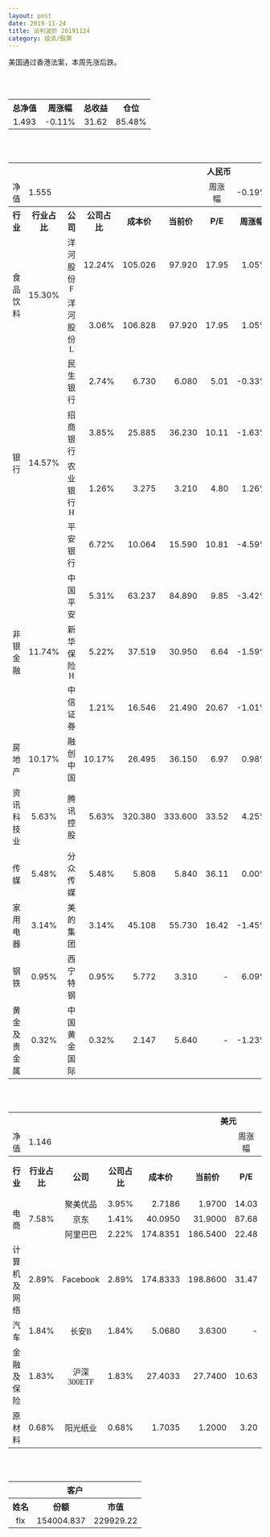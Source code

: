 ```yaml
---
layout: post
date: 2019-11-24
title: 谈判波折 20191124
category: 投资/股票
---
```


美国通过香港法案，本周先涨后跌。

<br/>
<br/>


<table cellspacing="0" border="0">
	<tr>
		<th height="21" align="center"><font face="Noto Sans CJK SC Regular">总净值</font></th>
		<th align="center"><font face="Noto Sans CJK SC Regular">周涨幅</font></th>
		<th align="center"><font face="Noto Sans CJK SC Regular">总收益</font></th>
		<th align="center"><font face="Noto Sans CJK SC Regular">仓位</font></th>
	</tr>
	<tr>
		<td height="17" align="center" sdval="1.493" sdnum="1033;0;0.000">1.493</td>
		<td align="center" sdval="-0.0011" sdnum="1033;0;0.00%">-0.11%</td>
		<td align="center" sdval="31.62" sdnum="1033;0;0.00">31.62</td>
		<td align="center" sdval="0.8548" sdnum="1033;0;0.00%">85.48%</td>
	</tr>
</table>
<br />
<br />
<table>
	<tr>
		<th colspan="12"  height="21" align="center" valign="middle"><font face="Noto Sans CJK SC Regular">人民币</font></th>
		</tr>
	<tr>
		<td height="17" align="center"><font face="Noto Sans CJK SC Regular">净值</font></td>
		<td colspan="5"  align="left" valign="middle" sdval="1.555" sdnum="1033;">1.555</td>
		<td align="center"><font face="Noto Sans CJK SC Regular">周涨幅</font></td>
		<td colspan="5"  align="left" valign="middle" sdval="-0.0019" sdnum="1033;0;0.00%">-0.19%</td>
		</tr>
	<tr>
		<th height="21" align="center" valign="middle"><font face="Noto Sans CJK SC Regular">行业</font></th>
		<th align="center" valign="middle"><font face="Noto Sans CJK SC Regular">行业占比</font></th>
		<th align="center"><font face="Noto Sans CJK SC Regular">公司</font></th>
		<th align="center"><font face="Noto Sans CJK SC Regular">公司占比</font></th>
		<th align="center"><font face="Noto Sans CJK SC Regular">成本价</font></th>
		<th align="center"><font face="Noto Sans CJK SC Regular">当前价</font></th>
		<th align="center">P/E</th>
		<th align="center"><font face="Noto Sans CJK SC Regular">周涨幅</font></th>
		<th align="center"><font face="Noto Sans CJK SC Regular">总涨幅</font></th>
		<th align="left"><font face="Noto Sans CJK SC Regular">下一阶梯</font></th>
		<th align="left"><font face="Noto Sans CJK SC Regular">浮动止损价</font></th>
		<th align="center"><font face="Noto Sans CJK SC Regular">止损价</font></th>
	</tr>
	<tr>
		<td rowspan="2"  height="42" align="center" valign="middle"><font face="Noto Sans CJK SC Regular">食品饮料</font></td>
		<td rowspan="2"  align="center" valign="middle" sdval="0.153" sdnum="1033;0;0.00%">15.30%</td>
		<td align="center"><font face="Noto Sans CJK SC Regular">洋河股份F</font></td>
		<td align="right" sdval="0.1224" sdnum="1033;0;0.00%">12.24%</td>
		<td align="right" sdval="105.026" sdnum="1033;0;0.000">105.026</td>
		<td align="right" sdval="97.92" sdnum="1033;0;0.000">97.920</td>
		<td align="right" sdval="17.95" sdnum="1033;0;0.00">17.95</td>
		<td align="right" sdval="0.0105" sdnum="1033;0;0.00%">1.05%</td>
		<td align="right" bgcolor="#CCFFCC" sdval="-0.0690594367109097" sdnum="1033;0;0.00%"><font color="#006600">-6.91%</font></td>
		<td align="right" sdval="131.2825" sdnum="1033;0;0.000">131.283</td>
		<td align="right" sdval="0" sdnum="1033;0;0.000">0.000</td>
		<td align="right" sdval="0" sdnum="1033;0;0.000">0.000</td>
	</tr>
	<tr>
		<td align="center"><font face="Noto Sans CJK SC Regular">洋河股份L</font></td>
		<td align="right" sdval="0.0306" sdnum="1033;0;0.00%">3.06%</td>
		<td align="right" sdval="106.828" sdnum="1033;0;0.000">106.828</td>
		<td align="right" sdval="97.92" sdnum="1033;0;0.000">97.920</td>
		<td align="right" sdval="17.95" sdnum="1033;0;0.00">17.95</td>
		<td align="right" sdval="0.0105" sdnum="1033;0;0.00%">1.05%</td>
		<td align="right" bgcolor="#CCFFCC" sdval="-0.0847863781031191" sdnum="1033;0;0.00%"><font color="#006600">-8.48%</font></td>
		<td align="right" sdval="133.535" sdnum="1033;0;0.000">133.535</td>
		<td align="right" sdval="0" sdnum="1033;0;0.000">0.000</td>
		<td align="right" sdval="0" sdnum="1033;0;0.000">0.000</td>
	</tr>
	<tr>
		<td rowspan="4"  height="72" align="center" valign="middle"><font face="Noto Sans CJK SC Regular">银行</font></td>
		<td rowspan="4"  align="center" valign="middle" sdval="0.1457" sdnum="1033;0;0.00%">14.57%</td>
		<td align="center"><font face="Noto Sans CJK SC Regular">民生银行</font></td>
		<td align="right" sdval="0.0274" sdnum="1033;0;0.00%">2.74%</td>
		<td align="right" sdval="6.73" sdnum="1033;0;0.000">6.730</td>
		<td align="right" sdval="6.08" sdnum="1033;0;0.000">6.080</td>
		<td align="right" sdval="5.01" sdnum="1033;0;0.00">5.01</td>
		<td align="right" sdval="-0.0033" sdnum="1033;0;0.00%">-0.33%</td>
		<td align="right" bgcolor="#CCFFCC" sdval="-0.0979824665676079" sdnum="1033;0;0.00%"><font color="#006600">-9.80%</font></td>
		<td align="right" sdval="8.4125" sdnum="1033;0;0.000">8.413</td>
		<td align="right" sdval="0" sdnum="1033;0;0.000">0.000</td>
		<td align="right" sdval="0" sdnum="1033;0;0.000">0.000</td>
	</tr>
	<tr>
		<td align="center"><font face="Noto Sans CJK SC Regular">招商银行</font></td>
		<td align="right" sdval="0.0385" sdnum="1033;0;0.00%">3.85%</td>
		<td align="right" sdval="25.885" sdnum="1033;0;0.000">25.885</td>
		<td align="right" sdval="36.23" sdnum="1033;0;0.000">36.230</td>
		<td align="right" sdval="10.11" sdnum="1033;0;0.00">10.11</td>
		<td align="right" sdval="-0.0163" sdnum="1033;0;0.00%">-1.63%</td>
		<td align="right" bgcolor="#FFCCCC" sdval="0.398252308286652" sdnum="1033;0;0.00%"><font color="#CC0000">39.83%</font></td>
		<td align="right" bgcolor="#CCFFCC" sdval="40.4453125" sdnum="1033;0;0.000"><font color="#006600">40.445</font></td>
		<td align="right" bgcolor="#FFCCCC" sdval="29.76775" sdnum="1033;0;0.000"><font color="#CC0000">29.768</font></td>
		<td align="right" bgcolor="#FFCCCC" sdval="29.768" sdnum="1033;0;0.000"><font color="#CC0000">29.768</font></td>
	</tr>
	<tr>
		<td align="center"><font face="Noto Sans CJK SC Regular">农业银行H</font></td>
		<td align="right" sdval="0.0126" sdnum="1033;0;0.00%">1.26%</td>
		<td align="right" sdval="3.275" sdnum="1033;0;0.000">3.275</td>
		<td align="right" sdval="3.21" sdnum="1033;0;0.000">3.210</td>
		<td align="right" sdval="4.8" sdnum="1033;0;0.00">4.80</td>
		<td align="right" sdval="0.0126" sdnum="1033;0;0.00%">1.26%</td>
		<td align="right" bgcolor="#CCFFCC" sdval="-0.0212473282442749" sdnum="1033;0;0.00%"><font color="#006600">-2.12%</font></td>
		<td align="right" sdval="4.09375" sdnum="1033;0;0.000">4.094</td>
		<td align="right" sdval="0" sdnum="1033;0;0.000">0.000</td>
		<td align="right" sdval="0" sdnum="1033;0;0.000">0.000</td>
	</tr>
	<tr>
		<td align="center"><font face="Noto Sans CJK SC Regular">平安银行</font></td>
		<td align="right" sdval="0.0672" sdnum="1033;0;0.00%">6.72%</td>
		<td align="right" sdval="10.064" sdnum="1033;0;0.000">10.064</td>
		<td align="right" sdval="15.59" sdnum="1033;0;0.000">15.590</td>
		<td align="right" sdval="10.81" sdnum="1033;0;0.00">10.81</td>
		<td align="right" sdval="-0.0459" sdnum="1033;0;0.00%">-4.59%</td>
		<td align="right" bgcolor="#FFCCCC" sdval="0.547685850556439" sdnum="1033;0;0.00%"><font color="#CC0000">54.77%</font></td>
		<td align="right" bgcolor="#CCFFCC" sdval="15.725" sdnum="1033;0;0.000"><font color="#006600">15.725</font></td>
		<td align="right" bgcolor="#FFCCCC" sdval="11.5736" sdnum="1033;0;0.000"><font color="#CC0000">11.574</font></td>
		<td align="right" bgcolor="#FFCCCC" sdval="14.467" sdnum="1033;0;0.000"><font color="#CC0000">14.467</font></td>
	</tr>
	<tr>
		<td rowspan="3"  height="52" align="center" valign="middle"><font face="Noto Sans CJK SC Regular">非银金融</font></td>
		<td rowspan="3"  align="center" valign="middle" sdval="0.1174" sdnum="1033;0;0.00%">11.74%</td>
		<td align="center"><font face="Noto Sans CJK SC Regular">中国平安</font></td>
		<td align="right" sdval="0.0531" sdnum="1033;0;0.00%">5.31%</td>
		<td align="right" sdval="63.237" sdnum="1033;0;0.000">63.237</td>
		<td align="right" sdval="84.89" sdnum="1033;0;0.000">84.890</td>
		<td align="right" sdval="9.85" sdnum="1033;0;0.00">9.85</td>
		<td align="right" sdval="-0.0342" sdnum="1033;0;0.00%">-3.42%</td>
		<td align="right" bgcolor="#FFCCCC" sdval="0.341010297768711" sdnum="1033;0;0.00%"><font color="#CC0000">34.10%</font></td>
		<td align="right" bgcolor="#CCFFCC" sdval="98.8078125" sdnum="1033;0;0.000"><font color="#006600">98.808</font></td>
		<td align="right" bgcolor="#FFCCCC" sdval="72.72255" sdnum="1033;0;0.000"><font color="#CC0000">72.723</font></td>
		<td align="right" bgcolor="#FFCCCC" sdval="72.723" sdnum="1033;0;0.000"><font color="#CC0000">72.723</font></td>
	</tr>
	<tr>
		<td align="center"><font face="Noto Sans CJK SC Regular">新华保险H</font></td>
		<td align="right" sdval="0.0522" sdnum="1033;0;0.00%">5.22%</td>
		<td align="right" sdval="37.519" sdnum="1033;0;0.000">37.519</td>
		<td align="right" sdval="30.95" sdnum="1033;0;0.000">30.950</td>
		<td align="right" sdval="6.64" sdnum="1033;0;0.00">6.64</td>
		<td align="right" sdval="-0.0159" sdnum="1033;0;0.00%">-1.59%</td>
		<td align="right" bgcolor="#CCFFCC" sdval="-0.176484623790613" sdnum="1033;0;0.00%"><font color="#006600">-17.65%</font></td>
		<td align="right" sdval="46.89875" sdnum="1033;0;0.000">46.899</td>
		<td align="right" sdval="0" sdnum="1033;0;0.000">0.000</td>
		<td align="right" sdval="0" sdnum="1033;0;0.000">0.000</td>
	</tr>
	<tr>
		<td align="center"><font face="Noto Sans CJK SC Regular">中信证券</font></td>
		<td align="right" sdval="0.0121" sdnum="1033;0;0.00%">1.21%</td>
		<td align="right" sdval="16.546" sdnum="1033;0;0.000">16.546</td>
		<td align="right" sdval="21.49" sdnum="1033;0;0.000">21.490</td>
		<td align="right" sdval="20.67" sdnum="1033;0;0.00">20.67</td>
		<td align="right" sdval="-0.0101" sdnum="1033;0;0.00%">-1.01%</td>
		<td align="right" bgcolor="#FFCCCC" sdval="0.297403336153753" sdnum="1033;0;0.00%"><font color="#CC0000">29.74%</font></td>
		<td align="right" bgcolor="#CCFFCC" sdval="25.853125" sdnum="1033;0;0.000"><font color="#006600">25.853</font></td>
		<td align="right" bgcolor="#FFCCCC" sdval="19.0279" sdnum="1033;0;0.000"><font color="#CC0000">19.028</font></td>
		<td align="right" bgcolor="#FFCCCC" sdval="19.028" sdnum="1033;0;0.000"><font color="#CC0000">19.028</font></td>
	</tr>
	<tr>
		<td height="17" align="center" valign="middle"><font face="Noto Sans CJK SC Regular">房地产</font></td>
		<td align="center" valign="middle" sdval="0.1017" sdnum="1033;0;0.00%">10.17%</td>
		<td align="center"><font face="Noto Sans CJK SC Regular">融创中国</font></td>
		<td align="right" sdval="0.1017" sdnum="1033;0;0.00%">10.17%</td>
		<td align="right" sdval="26.495" sdnum="1033;0;0.000">26.495</td>
		<td align="right" sdval="36.15" sdnum="1033;0;0.000">36.150</td>
		<td align="right" sdval="6.97" sdnum="1033;0;0.00">6.97</td>
		<td align="right" sdval="0.0098" sdnum="1033;0;0.00%">0.98%</td>
		<td align="right" bgcolor="#FFCCCC" sdval="0.363008378939422" sdnum="1033;0;0.00%"><font color="#CC0000">36.30%</font></td>
		<td align="right" bgcolor="#CCFFCC" sdval="41.3984375" sdnum="1033;0;0.000"><font color="#006600">41.398</font></td>
		<td align="right" bgcolor="#FFCCCC" sdval="30.46925" sdnum="1033;0;0.000"><font color="#CC0000">30.469</font></td>
		<td align="right" bgcolor="#FFCCCC" sdval="30.469" sdnum="1033;0;0.000"><font color="#CC0000">30.469</font></td>
	</tr>
	<tr>
		<td height="17" align="center" valign="middle"><font face="Noto Sans CJK SC Regular">资讯科技业</font></td>
		<td align="center" valign="middle" sdval="0.0563" sdnum="1033;0;0.00%">5.63%</td>
		<td align="center"><font face="Noto Sans CJK SC Regular">腾讯控股</font></td>
		<td align="right" sdval="0.0563" sdnum="1033;0;0.00%">5.63%</td>
		<td align="right" sdval="320.38" sdnum="1033;0;0.000">320.380</td>
		<td align="right" sdval="333.6" sdnum="1033;0;0.000">333.600</td>
		<td align="right" sdval="33.52" sdnum="1033;0;0.00">33.52</td>
		<td align="right" sdval="0.0425" sdnum="1033;0;0.00%">4.25%</td>
		<td align="right" bgcolor="#FFCCCC" sdval="0.039863499594232" sdnum="1033;0;0.00%"><font color="#CC0000">3.99%</font></td>
		<td align="right" sdval="400.475" sdnum="1033;0;0.000">400.475</td>
		<td align="right" sdval="0" sdnum="1033;0;0.000">0.000</td>
		<td align="right" sdval="0" sdnum="1033;0;0.000">0.000</td>
	</tr>
	<tr>
		<td height="17" align="center" valign="middle"><font face="Noto Sans CJK SC Regular">传媒</font></td>
		<td align="center" valign="middle" sdval="0.0548" sdnum="1033;0;0.00%">5.48%</td>
		<td align="center"><font face="Noto Sans CJK SC Regular">分众传媒</font></td>
		<td align="right" sdval="0.0548" sdnum="1033;0;0.00%">5.48%</td>
		<td align="right" sdval="5.808" sdnum="1033;0;0.000">5.808</td>
		<td align="right" sdval="5.84" sdnum="1033;0;0.000">5.840</td>
		<td align="right" sdval="36.11" sdnum="1033;0;0.00">36.11</td>
		<td align="right" sdval="0" sdnum="1033;0;0.00%">0.00%</td>
		<td align="right" bgcolor="#FFCCCC" sdval="0.00410964187327823" sdnum="1033;0;0.00%"><font color="#CC0000">0.41%</font></td>
		<td align="right" sdval="7.26" sdnum="1033;0;0.000">7.260</td>
		<td align="right" sdval="0" sdnum="1033;0;0.000">0.000</td>
		<td align="right" sdval="0" sdnum="1033;0;0.000">0.000</td>
	</tr>
	<tr>
		<td height="17" align="center" valign="middle"><font face="Noto Sans CJK SC Regular">家用电器</font></td>
		<td align="center" valign="middle" sdval="0.0314" sdnum="1033;0;0.00%">3.14%</td>
		<td align="center"><font face="Noto Sans CJK SC Regular">美的集团</font></td>
		<td align="right" sdval="0.0314" sdnum="1033;0;0.00%">3.14%</td>
		<td align="right" sdval="45.108" sdnum="1033;0;0.000">45.108</td>
		<td align="right" sdval="55.73" sdnum="1033;0;0.000">55.730</td>
		<td align="right" sdval="16.42" sdnum="1033;0;0.00">16.42</td>
		<td align="right" sdval="-0.0145" sdnum="1033;0;0.00%">-1.45%</td>
		<td align="right" bgcolor="#FFCCCC" sdval="0.234079294138512" sdnum="1033;0;0.00%"><font color="#CC0000">23.41%</font></td>
		<td align="right" sdval="56.385" sdnum="1033;0;0.000">56.385</td>
		<td align="right" sdval="0" sdnum="1033;0;0.000">0.000</td>
		<td align="right" bgcolor="#FFCCCC" sdval="51.874" sdnum="1033;0;0.000"><font color="#CC0000">51.874</font></td>
	</tr>
	<tr>
		<td height="17" align="center"><font face="Noto Sans CJK SC Regular">钢铁</font></td>
		<td align="center" valign="middle" sdval="0.0095" sdnum="1033;0;0.00%">0.95%</td>
		<td align="center"><font face="Noto Sans CJK SC Regular">西宁特钢</font></td>
		<td align="right" sdval="0.0095" sdnum="1033;0;0.00%">0.95%</td>
		<td align="right" sdval="5.772" sdnum="1033;0;0.000">5.772</td>
		<td align="right" sdval="3.31" sdnum="1033;0;0.000">3.310</td>
		<td align="right" sdnum="1033;0;0.00">-</td>
		<td align="right" sdval="0.0609" sdnum="1033;0;0.00%">6.09%</td>
		<td align="right" bgcolor="#CCFFCC" sdval="-0.427941926541927" sdnum="1033;0;0.00%"><font color="#006600">-42.79%</font></td>
		<td align="right" sdval="7.215" sdnum="1033;0;0.000">7.215</td>
		<td align="right" sdval="0" sdnum="1033;0;0.000">0.000</td>
		<td align="right" sdval="0" sdnum="1033;0;0.000">0.000</td>
	</tr>
	<tr>
		<td height="17" align="center"><font face="Noto Sans CJK SC Regular">黄金及贵金属</font></td>
		<td align="center" valign="middle" sdval="0.0032" sdnum="1033;0;0.00%">0.32%</td>
		<td align="center"><font face="Noto Sans CJK SC Regular">中国黄金国际</font></td>
		<td align="right" sdval="0.0032" sdnum="1033;0;0.00%">0.32%</td>
		<td align="right" sdval="2.147" sdnum="1033;0;0.000">2.147</td>
		<td align="right" sdval="5.64" sdnum="1033;0;0.000">5.640</td>
		<td align="right" sdnum="1033;0;0.00">-</td>
		<td align="right" sdval="-0.0123" sdnum="1033;0;0.00%">-1.23%</td>
		<td align="right" bgcolor="#FFCCCC" sdval="1.62552128551467" sdnum="1033;0;0.00%"><font color="#CC0000">162.55%</font></td>
		<td align="right" bgcolor="#CCFFCC" sdval="6.5521240234375" sdnum="1033;0;0.000"><font color="#006600">6.552</font></td>
		<td align="right" bgcolor="#FFCCCC" sdval="4.82236328125" sdnum="1033;0;0.000"><font color="#CC0000">4.822</font></td>
		<td align="right" sdval="0" sdnum="1033;0;0.000">0.000</td>
	</tr>
</table>
<br />
<br />
<table>
	<tr>
		<th colspan="12"  height="21" align="center" valign="middle"><font face="Noto Sans CJK SC Regular">美元</font></th>
		</tr>
	<tr>
		<td height="17" align="center"><font face="Noto Sans CJK SC Regular">净值</font></td>
		<td colspan="5"  align="left" valign="middle" sdval="1.146" sdnum="1033;">1.146</td>
		<td align="center"><font face="Noto Sans CJK SC Regular">周涨幅</font></td>
		<td colspan="5"  align="left" valign="middle" sdval="-0.0057" sdnum="1033;0;0.00%">-0.57%</td>
		</tr>
	<tr>
		<th height="22" align="center" valign="middle"><font face="Noto Sans CJK SC Regular">行业</font></th>
		<th align="center" valign="middle"><font face="Noto Sans CJK SC Regular">行业占比</font></th>
		<th align="center"><font face="Noto Sans CJK SC Regular">公司</font></th>
		<th align="center"><font face="Noto Sans CJK SC Regular">公司占比</font></th>
		<th align="center"><font face="Noto Sans CJK SC Regular">成本价</font></th>
		<th align="center"><font face="Noto Sans CJK SC Regular">当前价</font></th>
		<th align="center">P/E</th>
		<th align="center"><font face="Noto Sans CJK SC Regular">周涨幅</font></th>
		<th align="center"><font face="Noto Sans CJK SC Regular">总涨幅</font></th>
		<th align="left"><font face="Noto Sans CJK SC Regular">下一阶梯</font></th>
		<th align="left"><font face="Noto Sans CJK SC Regular">浮动止损价</font></th>
		<th align="center"><font face="Noto Sans CJK SC Regular">止损价</font></th>
	</tr>
	<tr>
		<td rowspan="3"  height="51" align="center" valign="middle"><font face="Noto Sans CJK SC Regular">电商</font></td>
		<td rowspan="3"  align="center" valign="middle" sdval="0.0758" sdnum="1033;0;0.00%">7.58%</td>
		<td align="center" sdnum="1033;0;0.00%"><font face="Noto Sans CJK SC Regular">聚美优品</font></td>
		<td align="right" sdval="0.0395" sdnum="1033;0;0.00%">3.95%</td>
		<td align="right" sdval="2.7186" sdnum="1033;0;0.0000">2.7186</td>
		<td align="right" sdval="1.97" sdnum="1033;0;0.0000">1.9700</td>
		<td align="right" sdval="14.03" sdnum="1033;0;0.00">14.03</td>
		<td align="right" sdval="-0.0101" sdnum="1033;0;0.00%">-1.01%</td>
		<td align="right" bgcolor="#CCFFCC" sdval="-0.27676231884058" sdnum="1033;0;0.00%"><font color="#006600">-27.68%</font></td>
		<td align="right" sdval="3.39825" sdnum="1033;0;0.000">3.398</td>
		<td align="right" sdval="0" sdnum="1033;0;0.000">0.000</td>
		<td align="right" sdval="0" sdnum="1033;0;0.000">0.000</td>
	</tr>
	<tr>
		<td align="center" sdnum="1033;0;0.00%"><font face="Noto Sans CJK SC Regular">京东</font></td>
		<td align="right" sdval="0.0141" sdnum="1033;0;0.00%">1.41%</td>
		<td align="right" sdval="40.095" sdnum="1033;0;0.0000">40.0950</td>
		<td align="right" sdval="31.9" sdnum="1033;0;0.0000">31.9000</td>
		<td align="right" sdval="87.68" sdnum="1033;0;0.00">87.68</td>
		<td align="right" sdval="-0.0477" sdnum="1033;0;0.00%">-4.77%</td>
		<td align="right" bgcolor="#CCFFCC" sdval="-0.205789574759945" sdnum="1033;0;0.00%"><font color="#006600">-20.58%</font></td>
		<td align="right" sdval="50.11875" sdnum="1033;0;0.000">50.119</td>
		<td align="right" sdval="0" sdnum="1033;0;0.000">0.000</td>
		<td align="right" sdval="0" sdnum="1033;0;0.000">0.000</td>
	</tr>
	<tr>
		<td align="center" sdnum="1033;0;0.00%"><font face="Noto Sans CJK SC Regular">阿里巴巴</font></td>
		<td align="right" sdval="0.0222" sdnum="1033;0;0.00%">2.22%</td>
		<td align="right" sdval="174.8351" sdnum="1033;0;0.0000">174.8351</td>
		<td align="right" sdval="186.54" sdnum="1033;0;0.0000">186.5400</td>
		<td align="right" sdval="22.48" sdnum="1033;0;0.00">22.48</td>
		<td align="right" sdval="0.007" sdnum="1033;0;0.00%">0.70%</td>
		<td align="right" bgcolor="#FFCCCC" sdval="0.0655482272152443" sdnum="1033;0;0.00%"><font color="#CC0000">6.55%</font></td>
		<td align="right" sdval="218.543875" sdnum="1033;0;0.000">218.544</td>
		<td align="right" sdval="0" sdnum="1033;0;0.000">0.000</td>
		<td align="right" sdval="0" sdnum="1033;0;0.000">0.000</td>
	</tr>
	<tr>
		<td height="17" align="center"><font face="Noto Sans CJK SC Regular">计算机及网络</font></td>
		<td align="center" sdval="0.0289" sdnum="1033;0;0.00%">2.89%</td>
		<td align="center" sdnum="1033;0;0.00%">Facebook</td>
		<td align="right" sdval="0.0289" sdnum="1033;0;0.00%">2.89%</td>
		<td align="right" sdval="174.8333" sdnum="1033;0;0.0000">174.8333</td>
		<td align="right" sdval="198.86" sdnum="1033;0;0.0000">198.8600</td>
		<td align="right" sdval="31.47" sdnum="1033;0;0.00">31.47</td>
		<td align="right" sdval="0.0191" sdnum="1033;0;0.00%">1.91%</td>
		<td align="right" bgcolor="#FFCCCC" sdval="0.136026336973563" sdnum="1033;0;0.00%"><font color="#CC0000">13.60%</font></td>
		<td align="right" sdval="218.541625" sdnum="1033;0;0.000">218.542</td>
		<td align="right" sdval="0" sdnum="1033;0;0.000">0.000</td>
		<td align="right" sdval="0" sdnum="1033;0;0.000">0.000</td>
	</tr>
	<tr>
		<td height="22" align="center" valign="middle"><font face="Noto Sans CJK SC Regular">汽车</font></td>
		<td align="center" sdval="0.0184" sdnum="1033;0;0.00%">1.84%</td>
		<td align="center" sdnum="1033;0;0.00%"><font face="Noto Sans CJK SC Regular">长安B</font></td>
		<td align="right" sdval="0.0184" sdnum="1033;0;0.00%">1.84%</td>
		<td align="right" sdval="5.068" sdnum="1033;0;0.0000">5.0680</td>
		<td align="right" sdval="3.63" sdnum="1033;0;0.0000">3.6300</td>
		<td align="right" sdnum="1033;0;0.00">-</td>
		<td align="right" sdval="0.0401" sdnum="1033;0;0.00%">4.01%</td>
		<td align="right" bgcolor="#CCFFCC" sdval="-0.285141120757695" sdnum="1033;0;0.00%"><font color="#006600">-28.51%</font></td>
		<td align="right" sdval="6.335" sdnum="1033;0;0.000">6.335</td>
		<td align="right" sdval="0" sdnum="1033;0;0.000">0.000</td>
		<td align="right" sdval="0" sdnum="1033;0;0.000">0.000</td>
	</tr>
	<tr>
		<td height="21" align="center"><font face="Noto Sans CJK SC Regular"> 金融及保险</font></td>
		<td align="center" sdval="0.0183" sdnum="1033;0;0.00%">1.83%</td>
		<td align="center" sdnum="1033;0;0.00%"><font face="Noto Sans CJK SC Regular">沪深300ETF</font></td>
		<td align="right" sdval="0.0183" sdnum="1033;0;0.00%">1.83%</td>
		<td align="right" sdval="27.4033" sdnum="1033;0;0.0000">27.4033</td>
		<td align="right" sdval="27.74" sdnum="1033;0;0.0000">27.7400</td>
		<td align="right" sdval="10.63" sdnum="1033;0;0.00">10.63</td>
		<td align="right" sdval="-0.0181" sdnum="1033;0;0.00%">-1.81%</td>
		<td align="right" bgcolor="#FFCCCC" sdval="0.0108868413658207" sdnum="1033;0;0.00%"><font color="#CC0000">1.09%</font></td>
		<td align="right" sdval="34.254125" sdnum="1033;0;0.000">34.254</td>
		<td align="right" sdval="0" sdnum="1033;0;0.000">0.000</td>
		<td align="right" sdval="0" sdnum="1033;0;0.000">0.000</td>
	</tr>
	<tr>
		<td height="17" align="center"><font face="Noto Sans CJK SC Regular">原材料</font></td>
		<td align="center" sdval="0.0068" sdnum="1033;0;0.00%">0.68%</td>
		<td align="center" sdnum="1033;0;0.00%"><font face="Noto Sans CJK SC Regular">阳光纸业</font></td>
		<td align="right" sdval="0.0068" sdnum="1033;0;0.00%">0.68%</td>
		<td align="right" sdval="1.7035" sdnum="1033;0;0.0000">1.7035</td>
		<td align="right" sdval="1.2" sdnum="1033;0;0.0000">1.2000</td>
		<td align="right" sdval="3.2" sdnum="1033;0;0.00">3.20</td>
		<td align="right" sdval="0.0084" sdnum="1033;0;0.00%">0.84%</td>
		<td align="right" bgcolor="#CCFFCC" sdval="-0.29696794834165" sdnum="1033;0;0.00%"><font color="#006600">-29.70%</font></td>
		<td align="right" sdval="2.129375" sdnum="1033;0;0.000">2.129</td>
		<td align="right" sdval="0" sdnum="1033;0;0.000">0.000</td>
		<td align="right" sdval="0" sdnum="1033;0;0.000">0.000</td>
	</tr>
</table>
<br />
<br />
<table>
	<tr>
		<th colspan="12"  height="21" align="center" valign="middle"><font face="Noto Sans CJK SC Regular">客户</font></th>
		</tr>
	<tr>
		<th height="22" align="center"><font face="Noto Sans CJK SC Regular">姓名</font></th>
		<th align="center"><font face="Noto Sans CJK SC Regular">份额</font></th>
		<th align="center"><font face="Noto Sans CJK SC Regular">市值</font></th>
	</tr>
	<tr>
		<td height="17" align="center">flx</td>
		<td align="center" sdval="154004.837" sdnum="1033;">154004.837</td>
		<td align="center" sdval="229929.221641" sdnum="1033;0;0.00">229929.22</td>
	</tr>
</table>
